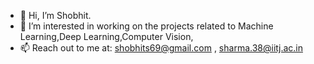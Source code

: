 - 👋 Hi, I’m Shobhit.
- 👀 I’m interested in working on the projects related to Machine Learning,Deep Learning,Computer Vision,
- 📫 Reach out to me at: shobhits69@gmail.com , sharma.38@iitj.ac.in

<!---
showbit01/showbit01 is a ✨ special ✨ repository because its `README.md` (this file) appears on your GitHub profile.
You can click the Preview link to take a look at your changes.
--->
